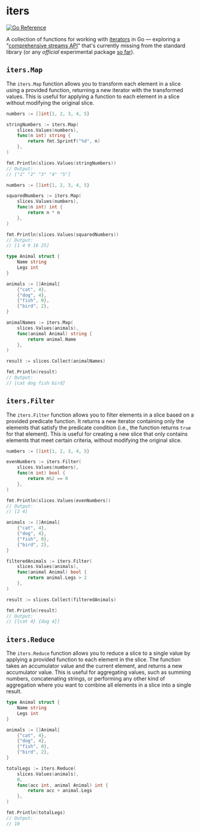 # iters

[![Go Reference](https://pkg.go.dev/badge/github.com/picatz/iters.svg)](https://pkg.go.dev/github.com/picatz/iters)

A collection of functions for working with [iterators] in Go — exploring a "[comprehensive streams API]" 
that's currently missing from the standard library (or any _official_ experimental package [so far]).

[iterators]: https://pkg.go.dev/iter
[comprehensive streams API]: https://github.com/golang/go/discussions/47203#discussioncomment-1034432
[so far]: https://github.com/golang/go/issues/61898

## `iters.Map`

The `iters.Map` function allows you to transform each element in a slice using a provided function, 
returning a new iterator with the transformed values. This is useful for applying a function to each 
element in a slice without modifying the original slice.

```go
numbers := []int{1, 2, 3, 4, 5}

stringNumbers := iters.Map(
    slices.Values(numbers),
    func(n int) string {
        return fmt.Sprintf("%d", n)
    },
)

fmt.Println(slices.Values(stringNumbers))
// Output:
// ["1" "2" "3" "4" "5"]
```

```go
numbers := []int{1, 2, 3, 4, 5}

squaredNumbers := iters.Map(
    slices.Values(numbers),
    func(n int) int {
        return n * n
    },
)

fmt.Println(slices.Values(squaredNumbers))
// Output:
// [1 4 9 16 25]
```

```go
type Animal struct {
    Name string
    Legs int
}

animals := []Animal{
    {"cat", 4},
    {"dog", 4},
    {"fish", 0},
    {"bird", 2},
}

animalNames := iters.Map(
    slices.Values(animals),
    func(animal Animal) string {
        return animal.Name
    },
)

result := slices.Collect(animalNames)

fmt.Println(result)
// Output:
// [cat dog fish bird]
```

## `iters.Filter`

The `iters.Filter` function allows you to filter elements in a slice based on a provided predicate function.
It returns a new iterator containing only the elements that satisfy the predicate condition (i.e., the function
returns `true` for that element). This is useful for creating a new slice that only contains elements
that meet certain criteria, without modifying the original slice.

```go
numbers := []int{1, 2, 3, 4, 5}

evenNumbers := iters.Filter(
    slices.Values(numbers),
    func(n int) bool {
        return n%2 == 0
    },
)

fmt.Println(slices.Values(evenNumbers))
// Output:
// [2 4]
```

```go
animals := []Animal{
	{"cat", 4},
	{"dog", 4},
	{"fish", 0},
	{"bird", 2},
}

filteredAnimals := iters.Filter(
	slices.Values(animals),
	func(animal Animal) bool {
		return animal.Legs > 2
	},
)

result := slices.Collect(filteredAnimals)

fmt.Println(result)
// Output:
// [{cat 4} {dog 4}]
```

## `iters.Reduce`

The `iters.Reduce` function allows you to reduce a slice to a single value by applying a provided
function to each element in the slice. The function takes an accumulator value and the current element,
and returns a new accumulator value. This is useful for aggregating values, such as summing numbers,
concatenating strings, or performing any other kind of aggregation where you want to combine all
elements in a slice into a single result.

```go
type Animal struct {
    Name string
    Legs int
}

animals := []Animal{
    {"cat", 4},
    {"dog", 4},
    {"fish", 0},
    {"bird", 2},
}

totalLegs := iters.Reduce(
    slices.Values(animals),
    0,
    func(acc int, animal Animal) int {
        return acc + animal.Legs
    },
)

fmt.Println(totalLegs)
// Output:
// 10
```